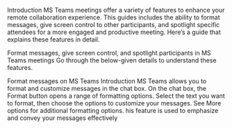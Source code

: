 Introduction
MS Teams meetings offer a variety of features to enhance your remote collaboration experience. This guides includes the ability to format messages, give screen control to other participants, and spotlight specific attendees for a more engaged and productive meeting. Here’s a guide that explains these features in detail.

Format messages, give screen control, and spotlight participants in MS Teams meetings
Go through the below-given details to understand these features.

Format messages on MS Teams
Introduction
MS Teams allows you to format and customize messages in the chat box. On the chat box, the Format    button opens a range of formatting options. Select the text you want to format, then choose the options to customize your messages. See More options    for additional formatting options. his feature is used to emphasize and convey your messages effectively
